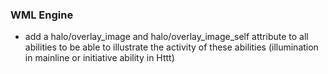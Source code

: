 ### WML Engine
   * add a halo/overlay_image and halo/overlay_image_self attribute to all abilities to be able to illustrate the activity of these abilities (illumination in mainline or initiative ability in Httt)
